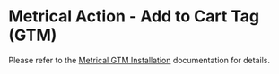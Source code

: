 # Metrical Action - Add to Cart Tag (GTM)

Please refer to the [Metrical GTM Installation](https://github.com/metric-al/gtm_metrical_library) documentation for details.
